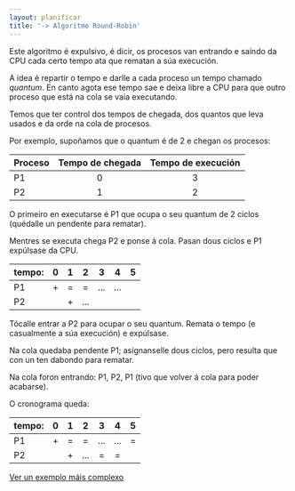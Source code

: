 ```yaml
---
layout: planificar
title: '-> Algoritmo Round-Robin'
---
```

Este algoritmo é expulsivo, é dicir, os procesos van entrando e saíndo da CPU cada certo tempo ata que rematan a súa execución.

A idea é repartir o tempo e darlle a cada proceso un tempo chamado _quantum_. En canto agota ese tempo sae e deixa libre a CPU para que outro proceso que está na cola se vaia executando.

Temos que ter control dos tempos de chegada, dos quantos que leva usados e da orde na cola de procesos.

Por exemplo, supoñamos que o quantum é de 2 e chegan os procesos:
 <!-- momentazo dous puntos para centrar -->

|  Proceso| Tempo de chegada  | Tempo de execución |
|---|:---:|:---:|  
| P1 | 0 | 3 |
| P2 | 1 | 2 |

O primeiro en executarse é P1 que ocupa o seu quantum de 2 ciclos (quédalle un pendente para rematar). 
 
Mentres se executa chega P2 e ponse á cola. Pasan dous ciclos e P1 expúlsase da CPU. 


|tempo:| 0 |  1 |  2 |3   |4   | 5  |
|-|:-:|:-:|:-:|:-:|:-:|:-:|
| P1 |  + | =  |  =| ... | ... |   |  
| P2 |  | +  |  ... |   |  |  |  


Tócalle entrar a P2 para ocupar o seu quantum. Remata o tempo (e casualmente a súa execución) e expúlsase. 

Na cola quedaba pendente P1; asígnanselle dous ciclos, pero resulta que con un ten dabondo para rematar.

Na cola foron entrando: P1, P2, P1 (tivo que volver á cola para poder acabarse).

O cronograma queda:

|tempo:| 0 |  1 |  2 |3   |4   | 5  |
|-|:-:|:-:|:-:|:-:|:-:|:-:|
| P1 |  + | =  |  =| ... | ... |  = |  
| P2 |  | +  |  ... |  = | = |  |  

[Ver un exemplo máis complexo](ftp://iesjuandelacierva.com/pub/pilarsimm/temas%20teor%EDa%20SSOO/Ejemplo%20Algoritmo%20Round%20Robin.htm)
